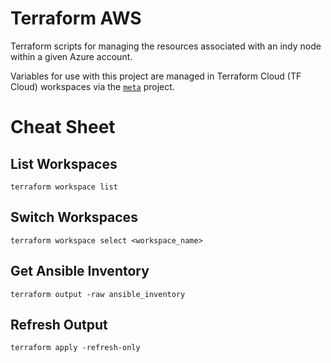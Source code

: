 # Terraform AWS

Terraform scripts for managing the resources associated with an indy node within a given Azure account.

Variables for use with this project are managed in Terraform Cloud (TF Cloud) workspaces via the [`meta`](../meta/readme.md) project.

# Cheat Sheet

## List Workspaces

```
terraform workspace list
```

## Switch Workspaces

```
terraform workspace select <workspace_name>
```

## Get Ansible Inventory

```
terraform output -raw ansible_inventory
```

## Refresh Output

```
terraform apply -refresh-only
```